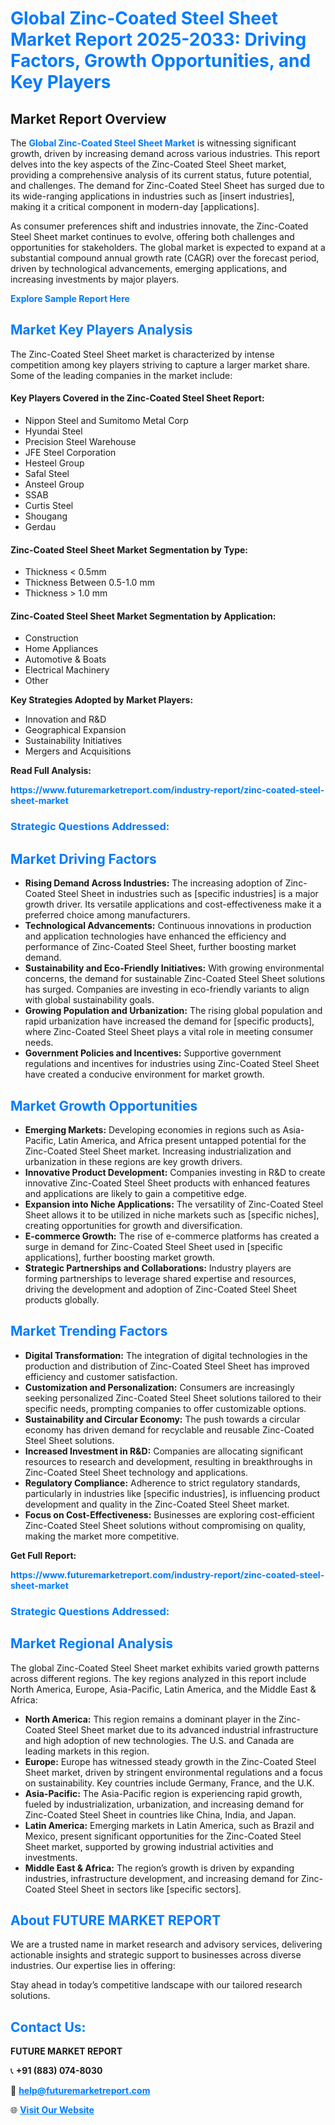 <h1 style="color: #007BFF;">Global Zinc-Coated Steel Sheet Market Report 2025-2033: Driving Factors, Growth Opportunities, and Key Players</h1>

<section id="overview">
<h2>Market Report Overview</h2>
<p>The <a href="https://www.futuremarketreport.com/industry-report/zinc-coated-steel-sheet-market" style="color: #007BFF; text-decoration: none;"><strong>Global Zinc-Coated Steel Sheet Market</strong></a> is witnessing significant growth, driven by increasing demand across various industries. This report delves into the key aspects of the Zinc-Coated Steel Sheet market, providing a comprehensive analysis of its current status, future potential, and challenges. The demand for Zinc-Coated Steel Sheet has surged due to its wide-ranging applications in industries such as [insert industries], making it a critical component in modern-day [applications].</p>
<p>As consumer preferences shift and industries innovate, the Zinc-Coated Steel Sheet market continues to evolve, offering both challenges and opportunities for stakeholders. The global market is expected to expand at a substantial compound annual growth rate (CAGR) over the forecast period, driven by technological advancements, emerging applications, and increasing investments by major players.</p>
</section>

<section id="overview">
<p><a href="https://www.futuremarketreport.com/request-sample/reportId=108275" style="color: #007BFF; text-decoration: none;"><strong>Explore Sample Report Here</strong></a></p>
</section>

<section id="key-players">
<h2 style="color: #007BFF;">Market Key Players Analysis</h2>
<p>The Zinc-Coated Steel Sheet market is characterized by intense competition among key players striving to capture a larger market share. Some of the leading companies in the market include:</p>
<h4>Key Players Covered in the Zinc-Coated Steel Sheet Report:</h4>
<ul><li>Nippon Steel and Sumitomo Metal Corp</li><li>Hyundai Steel</li><li>Precision Steel Warehouse</li><li>JFE Steel Corporation</li><li>Hesteel Group</li><li>Safal Steel</li><li>Ansteel Group</li><li>SSAB</li><li>Curtis Steel</li><li>Shougang</li><li>Gerdau</li></ul>
<h4>Zinc-Coated Steel Sheet Market Segmentation by Type:</h4>
<ul><li>Thickness &lt; 0.5mm</li><li>Thickness Between 0.5-1.0 mm</li><li>Thickness &gt; 1.0 mm</li></ul>

<h4>Zinc-Coated Steel Sheet Market Segmentation by Application:</h4>
<ul><li>Construction</li><li>Home Appliances</li><li>Automotive &amp; Boats</li><li>Electrical Machinery</li><li>Other</li></ul>
<p><strong>Key Strategies Adopted by Market Players:</strong></p>
<ul>
<li>Innovation and R&D</li>
<li>Geographical Expansion</li>
<li>Sustainability Initiatives</li>
<li>Mergers and Acquisitions</li>
</ul>
</section>

<section>
<p><strong>Read Full Analysis: </strong></p><a href="https://www.futuremarketreport.com/industry-report/zinc-coated-steel-sheet-market" style="color: #007BFF; text-decoration: none;"><strong>https://www.futuremarketreport.com/industry-report/zinc-coated-steel-sheet-market</strong></a>
<h3 style="color: #007BFF;">Strategic Questions Addressed:</h3>
</section>

<section id="driving-factors">
<h2 style="color: #007BFF;">Market Driving Factors</h2>
<ul>
<li><strong>Rising Demand Across Industries:</strong> The increasing adoption of Zinc-Coated Steel Sheet in industries such as [specific industries] is a major growth driver. Its versatile applications and cost-effectiveness make it a preferred choice among manufacturers.</li>
<li><strong>Technological Advancements:</strong> Continuous innovations in production and application technologies have enhanced the efficiency and performance of Zinc-Coated Steel Sheet, further boosting market demand.</li>
<li><strong>Sustainability and Eco-Friendly Initiatives:</strong> With growing environmental concerns, the demand for sustainable Zinc-Coated Steel Sheet solutions has surged. Companies are investing in eco-friendly variants to align with global sustainability goals.</li>
<li><strong>Growing Population and Urbanization:</strong> The rising global population and rapid urbanization have increased the demand for [specific products], where Zinc-Coated Steel Sheet plays a vital role in meeting consumer needs.</li>
<li><strong>Government Policies and Incentives:</strong> Supportive government regulations and incentives for industries using Zinc-Coated Steel Sheet have created a conducive environment for market growth.</li>
</ul>
</section>

<section id="growth-opportunities">
<h2 style="color: #007BFF;">Market Growth Opportunities</h2>
<ul>
<li><strong>Emerging Markets:</strong> Developing economies in regions such as Asia-Pacific, Latin America, and Africa present untapped potential for the Zinc-Coated Steel Sheet market. Increasing industrialization and urbanization in these regions are key growth drivers.</li>
<li><strong>Innovative Product Development:</strong> Companies investing in R&D to create innovative Zinc-Coated Steel Sheet products with enhanced features and applications are likely to gain a competitive edge.</li>
<li><strong>Expansion into Niche Applications:</strong> The versatility of Zinc-Coated Steel Sheet allows it to be utilized in niche markets such as [specific niches], creating opportunities for growth and diversification.</li>
<li><strong>E-commerce Growth:</strong> The rise of e-commerce platforms has created a surge in demand for Zinc-Coated Steel Sheet used in [specific applications], further boosting market growth.</li>
<li><strong>Strategic Partnerships and Collaborations:</strong> Industry players are forming partnerships to leverage shared expertise and resources, driving the development and adoption of Zinc-Coated Steel Sheet products globally.</li>
</ul>
</section>

<section id="trending-factors">
<h2 style="color: #007BFF;">Market Trending Factors</h2>
<ul>
<li><strong>Digital Transformation:</strong> The integration of digital technologies in the production and distribution of Zinc-Coated Steel Sheet has improved efficiency and customer satisfaction.</li>
<li><strong>Customization and Personalization:</strong> Consumers are increasingly seeking personalized Zinc-Coated Steel Sheet solutions tailored to their specific needs, prompting companies to offer customizable options.</li>
<li><strong>Sustainability and Circular Economy:</strong> The push towards a circular economy has driven demand for recyclable and reusable Zinc-Coated Steel Sheet solutions.</li>
<li><strong>Increased Investment in R&D:</strong> Companies are allocating significant resources to research and development, resulting in breakthroughs in Zinc-Coated Steel Sheet technology and applications.</li>
<li><strong>Regulatory Compliance:</strong> Adherence to strict regulatory standards, particularly in industries like [specific industries], is influencing product development and quality in the Zinc-Coated Steel Sheet market.</li>
<li><strong>Focus on Cost-Effectiveness:</strong> Businesses are exploring cost-efficient Zinc-Coated Steel Sheet solutions without compromising on quality, making the market more competitive.</li>
</ul>
</section>

<section>
<p><strong>Get Full Report: </strong></p><a href="https://www.futuremarketreport.com/industry-report/zinc-coated-steel-sheet-market" style="color: #007BFF; text-decoration: none;"><strong>https://www.futuremarketreport.com/industry-report/zinc-coated-steel-sheet-market</strong></a>
<h3 style="color: #007BFF;">Strategic Questions Addressed:</h3>
</section>


<section id="regional-analysis">
<h2 style="color: #007BFF;">Market Regional Analysis</h2>
<p>The global Zinc-Coated Steel Sheet market exhibits varied growth patterns across different regions. The key regions analyzed in this report include North America, Europe, Asia-Pacific, Latin America, and the Middle East & Africa:</p>
<ul>
<li><strong>North America:</strong> This region remains a dominant player in the Zinc-Coated Steel Sheet market due to its advanced industrial infrastructure and high adoption of new technologies. The U.S. and Canada are leading markets in this region.</li>
<li><strong>Europe:</strong> Europe has witnessed steady growth in the Zinc-Coated Steel Sheet market, driven by stringent environmental regulations and a focus on sustainability. Key countries include Germany, France, and the U.K.</li>
<li><strong>Asia-Pacific:</strong> The Asia-Pacific region is experiencing rapid growth, fueled by industrialization, urbanization, and increasing demand for Zinc-Coated Steel Sheet in countries like China, India, and Japan.</li>
<li><strong>Latin America:</strong> Emerging markets in Latin America, such as Brazil and Mexico, present significant opportunities for the Zinc-Coated Steel Sheet market, supported by growing industrial activities and investments.</li>
<li><strong>Middle East & Africa:</strong> The region’s growth is driven by expanding industries, infrastructure development, and increasing demand for Zinc-Coated Steel Sheet in sectors like [specific sectors].</li>
</ul>
</section>

<footer>
<h2 style="color: #007BFF;">About FUTURE MARKET REPORT</h2>
<p>We are a trusted name in market research and advisory services, delivering actionable insights and strategic support to businesses across diverse industries. Our expertise lies in offering:</p>

<p>Stay ahead in today’s competitive landscape with our tailored research solutions.</p>

<h2 style="color: #007BFF;">Contact Us:</h2>
<p><strong>FUTURE MARKET REPORT</strong></p>
<p>📞 <strong>+91 (883) 074-8030</strong></p>
<p>📧 <strong><a href="mailto:help@futuremarketreport.com" style="color: #007BFF;">help@futuremarketreport.com</a></strong></p>
<p>🌐 <strong><a href="https://www.futuremarketreport.com/" style="color: #007BFF;">Visit Our Website</a></strong></p>
</footer>